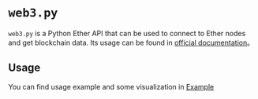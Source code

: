 # `web3.py`

`web3.py` is a Python Ether API that can be used to connect to Ether nodes and get blockchain data. Its usage can be found in [official documentation](https://web3py.readthedocs.io/en/stable/)。

## Usage

You can find usage example and some visualization in [Example](../examples/web3py.ipynb)
